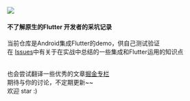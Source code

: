 ![](https://flutter.dev/assets/flutter-lockup-4cb0ee072ab312e59784d9fbf4fb7ad42688a7fdaea1270ccf6bbf4f34b7e03f.svg)
#### 不了解原生的Flutter 开发者的采坑记录
当前仓库是Android集成Flutter的demo，供自己测试验证</br>
在 [Issues](https://github.com/huangbao21/HybridApp/issues)中有关于在实战中总结的一些集成和Flutter运用的知识点</br></br>

也会尝试翻译一些优秀的文章[掘金专栏](https://juejin.im/user/57e0d5d8a22b9d0061245525/posts)</br>
期待与你的讨论，不定期更新~~ </br>
欢迎 star  :)
